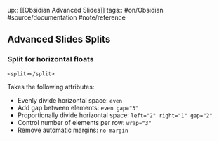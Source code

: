 up:: [[Obsidian Advanced Slides]]
tags:: #on/Obsidian #source/documentation #note/reference 


## Advanced Slides Splits


### Split for horizontal floats

```
<split></split>
```

Takes the following attributes:

- Evenly divide horizontal space: `even`
- Add gap between elements: `even gap="3"`
- Proportionally divide horizontal space: `left="2" right="1" gap="2"`
- Control number of elements per row:  `wrap="3"`
- Remove automatic margins: `no-margin`
